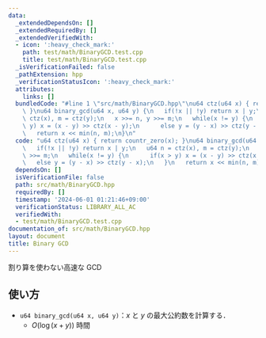 ```yaml
---
data:
  _extendedDependsOn: []
  _extendedRequiredBy: []
  _extendedVerifiedWith:
  - icon: ':heavy_check_mark:'
    path: test/math/BinaryGCD.test.cpp
    title: test/math/BinaryGCD.test.cpp
  _isVerificationFailed: false
  _pathExtension: hpp
  _verificationStatusIcon: ':heavy_check_mark:'
  attributes:
    links: []
  bundledCode: "#line 1 \"src/math/BinaryGCD.hpp\"\nu64 ctz(u64 x) { return countr_zero(x);\
    \ }\nu64 binary_gcd(u64 x, u64 y) {\n   if(!x || !y) return x | y;\n   u64 n =\
    \ ctz(x), m = ctz(y);\n   x >>= n, y >>= m;\n   while(x != y) {\n      if(x >\
    \ y) x = (x - y) >> ctz(x - y);\n      else y = (y - x) >> ctz(y - x);\n   }\n\
    \   return x << min(n, m);\n}\n"
  code: "u64 ctz(u64 x) { return countr_zero(x); }\nu64 binary_gcd(u64 x, u64 y) {\n\
    \   if(!x || !y) return x | y;\n   u64 n = ctz(x), m = ctz(y);\n   x >>= n, y\
    \ >>= m;\n   while(x != y) {\n      if(x > y) x = (x - y) >> ctz(x - y);\n   \
    \   else y = (y - x) >> ctz(y - x);\n   }\n   return x << min(n, m);\n}\n"
  dependsOn: []
  isVerificationFile: false
  path: src/math/BinaryGCD.hpp
  requiredBy: []
  timestamp: '2024-06-01 01:21:46+09:00'
  verificationStatus: LIBRARY_ALL_AC
  verifiedWith:
  - test/math/BinaryGCD.test.cpp
documentation_of: src/math/BinaryGCD.hpp
layout: document
title: Binary GCD
---
```


割り算を使わない高速な GCD

## 使い方

- `u64 binary_gcd(u64 x, u64 y)`：$x$ と $y$ の最大公約数を計算する．
    - $O(\log(x + y))$ 時間
